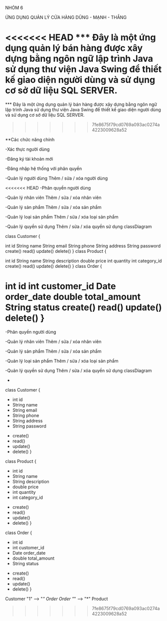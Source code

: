NHÓM 6

ỨNG DỤNG QUẢN LÝ CỬA HÀNG DŨNG - MẠNH - THẮNG

<<<<<<< HEAD
*** Đây là một ứng dụng quản lý bán hàng được xây dựng bằng ngôn ngữ lập trình Java sử dụng thư viện Java Swing để thiết kế giao diện người dùng và sử dụng cơ sở dữ liệu SQL SERVER.
=======
***  Đây là một ứng dụng quản lý bán hàng được xây dựng bằng ngôn ngữ lập trình Java sử dụng thư viện Java Swing để thiết kế giao diện người dùng và sử dụng cơ sở dữ liệu SQL SERVER.


>>>>>>> 7fe8675f79cd0769a093ac0274a4223009628a52

**Các chức năng chính

-Xác thực người dùng

-Đăng ký tài khoản mới

-Đăng nhập hệ thống với phân quyền

-Quản lý người dùng Thêm / sửa / xóa người dùng

<<<<<<< HEAD
-Phân quyền người dùng

-Quản lý nhân viên Thêm / sửa / xóa nhân viên

-Quản lý sản phẩm Thêm / sửa / xóa sản phẩm

-Quản lý loại sản phẩm Thêm / sửa / xóa loại sản phẩm

-Quản lý quyền sử dụng Thêm / sửa / xóa quyền sử dụng classDiagram

class Customer {

int id
String name
String email
String phone
String address
String password
create()
read()
update()
delete() }
class Product {

int id
String name
String description
double price
int quantity
int category_id
create()
read()
update()
delete() }
class Order {

int id
int customer_id
Date order_date
double total_amount
String status
create()
read()
update()
delete() }
=======
-Phân quyền người dùng 

-Quản lý nhân viên Thêm / sửa / xóa nhân viên 

-Quản lý sản phẩm Thêm / sửa / xóa sản phẩm

-Quản lý loại sản phẩm Thêm / sửa / xóa loại sản phẩm 

-Quản lý quyền sử dụng Thêm / sửa / xóa quyền sử dụng
classDiagram

* 
class Customer {
- int id
- String name
- String email
- String phone
- String address
- String password
+ create()
+ read()
+ update()
+ delete()
}

class Product {
- int id
- String name
- String description
- double price
- int quantity
- int category_id
+ create()
+ read()
+ update()
+ delete()
}

class Order {
- int id
- int customer_id
- Date order_date
- double total_amount
- String status
+ create()
+ read()
+ update()
+ delete()
}

Customer "1" --> "*" Order
Order "*" --> "*" Product
>>>>>>> 7fe8675f79cd0769a093ac0274a4223009628a52
